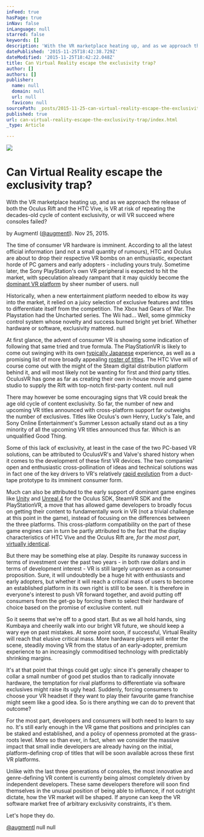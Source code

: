 ```yaml
---
inFeed: true
hasPage: true
inNav: false
inLanguage: null
starred: false
keywords: []
description: 'With the VR marketplace heating up, and as we approach the release of both the Oculus Rift and the HTC Vive, is VR at risk of repeating the decades-old cycle of content exclusivity, or will VR succeed where consoles failed? '
datePublished: '2015-11-25T18:42:38.729Z'
dateModified: '2015-11-25T18:42:22.048Z'
title: Can Virtual Reality escape the exclusivity trap?
author: []
authors: []
publisher:
  name: null
  domain: null
  url: null
  favicon: null
sourcePath: _posts/2015-11-25-can-virtual-reality-escape-the-exclusivity-trap.md
published: true
url: can-virtual-reality-escape-the-exclusivity-trap/index.html
_type: Article

---
```

![](https://the-grid-user-content.s3-us-west-2.amazonaws.com/f96f0ff4-7dfc-407b-8f77-d9803b210fd3.png)

# Can Virtual Reality escape the exclusivity trap?

With the VR marketplace heating up, and as we approach the release of both the Oculus Rift and the HTC Vive, is VR at risk of repeating the decades-old cycle of content exclusivity, or will VR succeed where consoles failed? 

by Augmentl ([@augmentl][0]). Nov 25, 2015\.

The time of consumer VR hardware is imminent. According to all the latest official information (and not a small quantity of rumours), HTC and Oculus are about to drop their respective VR bombs on an enthusiastic, expectant horde of PC gamers and early adopters - including yours truly. Sometime later, the Sony PlayStation's own VR peripheral is expected to hit the market, with speculation already rampant that it may quickly become the [dominant VR platform][1] by sheer number of users.
null

Historically, when a new entertainment platform needed to elbow its way into the market, it relied on a juicy selection of exclusive features and titles to differentiate itself from the competition. The Xbox had Gears of War. The Playstation had the Uncharted series. The Wii had... Well, some gimmicky control system whose novelty and success burned bright yet brief. Whether hardware or software, exclusivity mattered.
null

At first glance, the advent of consumer VR is showing some indication of following that same tried and true formula. The PlayStationVR is likely to come out swinging with its own [typically Japanese][2] experience, as well as a promising list of more broadly appealing [roster of titles][3]. The HTC Vive will of course come out with the might of the Steam digital distribution platform behind it, and will most likely not be wanting for first and third party titles. OculusVR has gone as far as creating their own in-house movie and game studio to supply the Rift with top-notch first-party content.
null
null

There may however be some encouraging signs that VR could break the age old cycle of content exclusivity. So far, the number of new and upcoming VR titles announced with cross-platform support far outweighs the number of exclusives. Titles like Oculus's own Henry, Lucky's Tale, and Sony Online Entertainment's Summer Lesson actually stand out as a tiny minority of all the upcoming VR titles announced thus far. Which is an unqualified Good Thing.

Some of this lack of exclusivity, at least in the case of the two PC-based VR solutions, can be attributed to OculusVR's and Valve's shared history when it comes to the development of these first VR devices. The two companies' open and enthusiastic cross-pollination of ideas and technical solutions was in fact one of the key drivers to VR's relatively [rapid evolution][4] from a duct-tape prototype to its imminent consumer form.

Much can also be attributed to the early support of dominant game engines like [Unity][5] and [Unreal 4][6] for the Oculus SDK, SteamVR SDK and the PlayStationVR, a move that has allowed game developers to broadly focus on getting their content to fundamentally work in VR (not a trivial challenge at this point in the game), instead of focusing on the differences between the three platforms. This cross-platform compatibility on the part of these game engines can in turn be partly attributed to the fact that the display characteristics of HTC Vive and the Oculus Rift are, _for the most part_, [virtually identical][7]. 

But there may be something else at play. Despite its runaway success in terms of investment over the past two years - in both raw dollars and in terms of development interest - VR is still largely unproven as a consumer proposition. Sure, it will undoubtedly be a huge hit with enthusiasts and early adopters, but whether it will reach a critical mass of users to become an established platform in its own right is still to be seen. It is therefore in everyone's interest to push VR forward together, and avoid putting off consumers from the get-go by forcing them to select their hardware of choice based on the promise of exclusive content.
null

So it seems that we're off to a good start. But as we all hold hands, sing Kumbaya and cheerily walk into our bright VR future, we should keep a wary eye on past mistakes. At some point soon, if successful, Virtual Reality will reach that elusive critical mass. More hardware players will enter the scene, steadily moving VR from the status of an early-adopter, premium experience to an increasingly commoditised technology with predictably shrinking margins. 

It's at that point that things could get ugly: since it's generally cheaper to collar a small number of good pet studios than to radically innovate hardware, the temptation for rival platforms to differentiate via software exclusives might raise its ugly head. Suddenly, forcing consumers to choose your VR headset if they want to play their favourite game franchise might seem like a good idea. So is there anything we can do to prevent that outcome?

For the most part, developers and consumers will both need to learn to say no. It's still early enough in the VR game that positions and principles can be staked and established, and a policy of openness promoted at the grass-roots level. More so than ever, in fact, when we consider the massive impact that small indie developers are already having on the initial, platform-defining crop of titles that will be soon available across these first VR platforms. 

Unlike with the last three generations of consoles, the most innovative and genre-defining VR content is currently being almost completely driven by independent developers. These same developers therefore will soon find themselves in the unusual position of being able to influence, if not outright dictate, how the VR market will be shaped. If anyone can keep the VR software market free of arbitrary exclusivity constraints, it's them.

Let's hope they do.

[@augmentl][0]
null
null

[0]: http://twitter.com/augmentl
[1]: http://vrfocus.com/archives/25575/ps4s-impressive-sales-data-gives-playstation-vr-a-30-million-headstart/
[2]: https://www.youtube.com/watch?v=AsVeBjtWgmo
[3]: http://www.alphr.com/sony/1000343/playstation-vr-release-date-specs-and-must-have-games-see-every-playstation-vr-game/page/0/3
[4]: http://www.tiki-toki.com/timeline/entry/250870/The-design-iterations-of-the-Oculus-Rift/#vars!date=2013-03-28_08:26:30!
[5]: https://unity3d.com/unity/multiplatform/vr-ar
[6]: https://www.unrealengine.com/vr-page
[7]: http://www.techradar.com/news/wearables/htc-vive-vs-oculus-rift-1301375